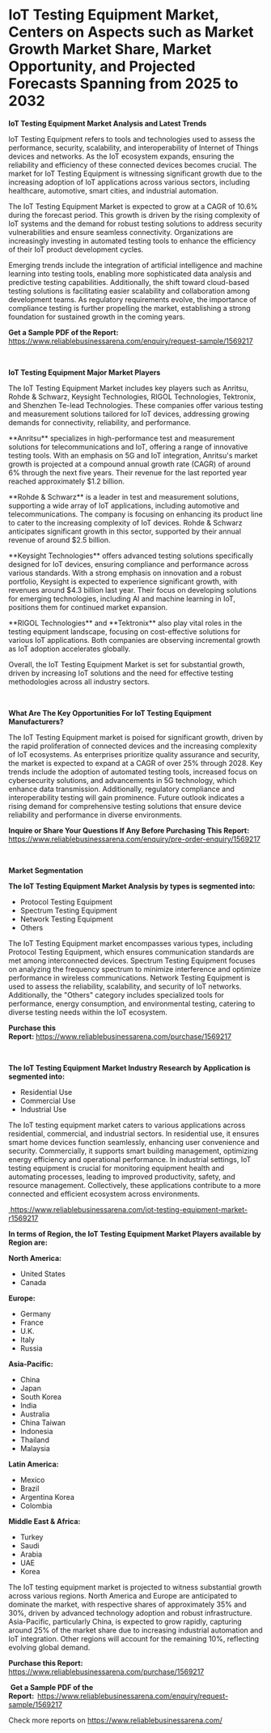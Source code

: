 <p><h1>IoT Testing Equipment Market, Centers on Aspects such as Market Growth Market Share, Market Opportunity, and Projected Forecasts Spanning from 2025 to 2032</h1></p><p><strong>IoT Testing Equipment Market Analysis and Latest Trends</strong></p>
<p><p>IoT Testing Equipment refers to tools and technologies used to assess the performance, security, scalability, and interoperability of Internet of Things devices and networks. As the IoT ecosystem expands, ensuring the reliability and efficiency of these connected devices becomes crucial. The market for IoT Testing Equipment is witnessing significant growth due to the increasing adoption of IoT applications across various sectors, including healthcare, automotive, smart cities, and industrial automation.</p><p>The IoT Testing Equipment Market is expected to grow at a CAGR of 10.6% during the forecast period. This growth is driven by the rising complexity of IoT systems and the demand for robust testing solutions to address security vulnerabilities and ensure seamless connectivity. Organizations are increasingly investing in automated testing tools to enhance the efficiency of their IoT product development cycles.</p><p>Emerging trends include the integration of artificial intelligence and machine learning into testing tools, enabling more sophisticated data analysis and predictive testing capabilities. Additionally, the shift toward cloud-based testing solutions is facilitating easier scalability and collaboration among development teams. As regulatory requirements evolve, the importance of compliance testing is further propelling the market, establishing a strong foundation for sustained growth in the coming years.</p></p>
<p><strong>Get a Sample PDF of the Report:&nbsp;</strong> <a href="https://www.reliablebusinessarena.com/enquiry/request-sample/1569217?utm_campaign=2106&utm_medium=2&utm_source=Github&utm_content=ia&utm_term=18022025&utm_id=iot-testing-equipment">https://www.reliablebusinessarena.com/enquiry/request-sample/1569217</a></p>
<p>&nbsp;</p>
<p><strong>IoT Testing Equipment Major Market Players</strong></p>
<p><p>The IoT Testing Equipment Market includes key players such as Anritsu, Rohde & Schwarz, Keysight Technologies, RIGOL Technologies, Tektronix, and Shenzhen Te-lead Technologies. These companies offer various testing and measurement solutions tailored for IoT devices, addressing growing demands for connectivity, reliability, and performance.</p><p>**Anritsu** specializes in high-performance test and measurement solutions for telecommunications and IoT, offering a range of innovative testing tools. With an emphasis on 5G and IoT integration, Anritsu's market growth is projected at a compound annual growth rate (CAGR) of around 6% through the next five years. Their revenue for the last reported year reached approximately $1.2 billion.</p><p>**Rohde & Schwarz** is a leader in test and measurement solutions, supporting a wide array of IoT applications, including automotive and telecommunications. The company is focusing on enhancing its product line to cater to the increasing complexity of IoT devices. Rohde & Schwarz anticipates significant growth in this sector, supported by their annual revenue of around $2.5 billion.</p><p>**Keysight Technologies** offers advanced testing solutions specifically designed for IoT devices, ensuring compliance and performance across various standards. With a strong emphasis on innovation and a robust portfolio, Keysight is expected to experience significant growth, with revenues around $4.3 billion last year. Their focus on developing solutions for emerging technologies, including AI and machine learning in IoT, positions them for continued market expansion.</p><p>**RIGOL Technologies** and **Tektronix** also play vital roles in the testing equipment landscape, focusing on cost-effective solutions for various IoT applications. Both companies are observing incremental growth as IoT adoption accelerates globally.</p><p>Overall, the IoT Testing Equipment Market is set for substantial growth, driven by increasing IoT solutions and the need for effective testing methodologies across all industry sectors.</p></p>
<p>&nbsp;</p>
<p><strong>What Are The Key Opportunities For IoT Testing Equipment Manufacturers?</strong></p>
<p><p>The IoT Testing Equipment market is poised for significant growth, driven by the rapid proliferation of connected devices and the increasing complexity of IoT ecosystems. As enterprises prioritize quality assurance and security, the market is expected to expand at a CAGR of over 25% through 2028. Key trends include the adoption of automated testing tools, increased focus on cybersecurity solutions, and advancements in 5G technology, which enhance data transmission. Additionally, regulatory compliance and interoperability testing will gain prominence. Future outlook indicates a rising demand for comprehensive testing solutions that ensure device reliability and performance in diverse environments.</p></p>
<p><strong>Inquire or Share Your Questions If Any Before Purchasing This Report:</strong> <a href="https://www.reliablebusinessarena.com/enquiry/pre-order-enquiry/1569217?utm_campaign=2106&utm_medium=2&utm_source=Github&utm_content=ia&utm_term=18022025&utm_id=iot-testing-equipment">https://www.reliablebusinessarena.com/enquiry/pre-order-enquiry/1569217</a></p>
<p>&nbsp;</p>
<p><strong>Market Segmentation</strong></p>
<p><strong>The IoT Testing Equipment Market Analysis by types is segmented into:</strong></p>
<p><ul><li>Protocol Testing Equipment</li><li>Spectrum Testing Equipment</li><li>Network Testing Equipment</li><li>Others</li></ul></p>
<p><p>The IoT Testing Equipment market encompasses various types, including Protocol Testing Equipment, which ensures communication standards are met among interconnected devices. Spectrum Testing Equipment focuses on analyzing the frequency spectrum to minimize interference and optimize performance in wireless communications. Network Testing Equipment is used to assess the reliability, scalability, and security of IoT networks. Additionally, the "Others" category includes specialized tools for performance, energy consumption, and environmental testing, catering to diverse testing needs within the IoT ecosystem.</p></p>
<p><strong>Purchase this Report:&nbsp;</strong><a href="https://www.reliablebusinessarena.com/purchase/1569217?utm_campaign=2106&utm_medium=2&utm_source=Github&utm_content=ia&utm_term=18022025&utm_id=iot-testing-equipment">https://www.reliablebusinessarena.com/purchase/1569217</a></p>
<p>&nbsp;</p>
<p><strong>The IoT Testing Equipment Market Industry Research by Application is segmented into:</strong></p>
<p><ul><li>Residential Use</li><li>Commercial Use</li><li>Industrial Use</li></ul></p>
<p><p>The IoT testing equipment market caters to various applications across residential, commercial, and industrial sectors. In residential use, it ensures smart home devices function seamlessly, enhancing user convenience and security. Commercially, it supports smart building management, optimizing energy efficiency and operational performance. In industrial settings, IoT testing equipment is crucial for monitoring equipment health and automating processes, leading to improved productivity, safety, and resource management. Collectively, these applications contribute to a more connected and efficient ecosystem across environments.</p></p>
<p><a href="https://www.reliablebusinessarena.com/iot-testing-equipment-market-r1569217?utm_campaign=2106&utm_medium=2&utm_source=Github&utm_content=ia&utm_term=18022025&utm_id=iot-testing-equipment">&nbsp;https://www.reliablebusinessarena.com/iot-testing-equipment-market-r1569217</a></p>
<p><strong>In terms of Region, the IoT Testing Equipment Market Players available by Region are:</strong></p>
<p>
    <p> <strong> North America: </strong>
        <ul>
            <li>United States</li>
            <li>Canada</li>
        </ul>
        </p> 
    <p> <strong> Europe: </strong>
        <ul>
            <li>Germany</li>
            <li>France</li>
            <li>U.K.</li>
            <li>Italy</li>
            <li>Russia</li>
        </ul>
        </p> 
    <p> <strong> Asia-Pacific: </strong>
        <ul>
            <li>China</li>
            <li>Japan</li>
            <li>South Korea</li>
            <li>India</li>
            <li>Australia</li>
            <li>China Taiwan</li>
            <li>Indonesia</li>
            <li>Thailand</li>
            <li>Malaysia</li>
        </ul>
        </p> 
    <p> <strong> Latin America: </strong>
        <ul>
            <li>Mexico</li>
            <li>Brazil</li>
            <li>Argentina Korea</li>
            <li>Colombia</li>
        </ul>
        </p> 
    <p> <strong> Middle East & Africa: </strong>
        <ul>
            <li>Turkey</li>
            <li>Saudi</li>
            <li>Arabia</li>
            <li>UAE</li>
            <li>Korea</li>
        </ul>
    </p>
    </p>
<p><p>The IoT testing equipment market is projected to witness substantial growth across various regions. North America and Europe are anticipated to dominate the market, with respective shares of approximately 35% and 30%, driven by advanced technology adoption and robust infrastructure. Asia-Pacific, particularly China, is expected to grow rapidly, capturing around 25% of the market share due to increasing industrial automation and IoT integration. Other regions will account for the remaining 10%, reflecting evolving global demand.</p></p>
<p><strong>Purchase this Report: </strong><a href="https://www.reliablebusinessarena.com/purchase/1569217?utm_campaign=2106&utm_medium=2&utm_source=Github&utm_content=ia&utm_term=18022025&utm_id=iot-testing-equipment">https://www.reliablebusinessarena.com/purchase/1569217</a></p>
<p>&nbsp;<strong>Get a Sample PDF of the Report:&nbsp;&nbsp;</strong><a href="https://www.reliablebusinessarena.com/enquiry/request-sample/1569217?utm_campaign=2106&utm_medium=2&utm_source=Github&utm_content=ia&utm_term=18022025&utm_id=iot-testing-equipment">https://www.reliablebusinessarena.com/enquiry/request-sample/1569217</a></p>
<p><strong></strong></p>
<p>Check more reports on <a href="https://www.reliablebusinessarena.com/?utm_campaign=2106&utm_medium=2&utm_source=Github&utm_content=ia&utm_term=18022025&utm_id=iot-testing-equipment">https://www.reliablebusinessarena.com/</a></p>